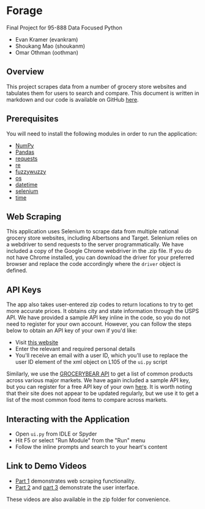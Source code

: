# Forage
Final Project for 95-888 Data Focused Python
- Evan Kramer (evankram)
- Shoukang Mao (shoukanm)
- Omar Othman (oothman)

## Overview 
This project scrapes data from a number of grocery store websites and tabulates them for users to search and compare.
This document is written in markdown and our code is available on GitHub [here](https://github.com/evan-kramer/cmu_95888_data_focused_python/tree/main/Final%20Project).

## Prerequisites
You will need to install the following modules in order to run the application: 
- [NumPy](https://numpy.org)
- [Pandas](https://pandas.pydata.org/)
- [requests](https://requests.readthedocs.io/en/master/)
- [re](https://docs.python.org/3/library/re.html)
- [fuzzywuzzy](https://anaconda.org/conda-forge/fuzzywuzzy)
- [os](https://docs.python.org/3/library/os.html)
- [datetime](https://docs.python.org/3/library/datetime.html)
- [selenium](https://selenium-python.readthedocs.io/)
- [time](https://docs.python.org/3/library/time.html)

## Web Scraping
This application uses Selenium to scrape data from multiple national grocery store websites, including Albertsons and Target. Selenium relies on a webdriver to send requests to the server programmatically. 
We have included a copy of the Google Chrome webdriver in the .zip file. If you do not have Chrome installed, you can download the driver for your preferred browser and replace the code accordingly where the `driver` object is defined.

## API Keys
The app also takes user-entered zip codes to return locations to try to get more accurate prices. It obtains city and state information through the USPS API.
We have provided a sample API key inline in the code, so you do not need to register for your own account. However, you can follow the steps below to obtain an API key of your own if you'd like:
- Visit [this website](https://registration.shippingapis.com/)
- Enter the relevant and required personal details
- You'll receive an email with a user ID, which you'll use to replace the user ID element of the xml object on L105 of the `ui.py` script

Similarly, we use the [GROCERYBEAR API](https://www.grocerybear.com) to get a list of common products across various major markets. We have again included a sample API key, but you can register for a free API key of your own [here](https://grocerybear.com/).
It is worth noting that their site does not appear to be updated regularly, but we use it to get a list of the most common food items to compare across markets.

## Interacting with the Application
- Open `ui.py` from IDLE or Spyder
- Hit F5 or select "Run Module" from the "Run" menu 
- Follow the inline prompts and search to your heart's content

## Link to Demo Videos
- [Part 1](https://www.loom.com/share/de980a0f545e487ca935d5248c20609c) demonstrates web scraping functionality.
- [Part 2](https://www.loom.com/share/e5d589f9364141f0abf2791ccd0eca7e) and [part 3](https://www.loom.com/share/bd8dbd91467540c4a8bc7dc928518cac) demonstrate the user interface.

These videos are also available in the zip folder for convenience.